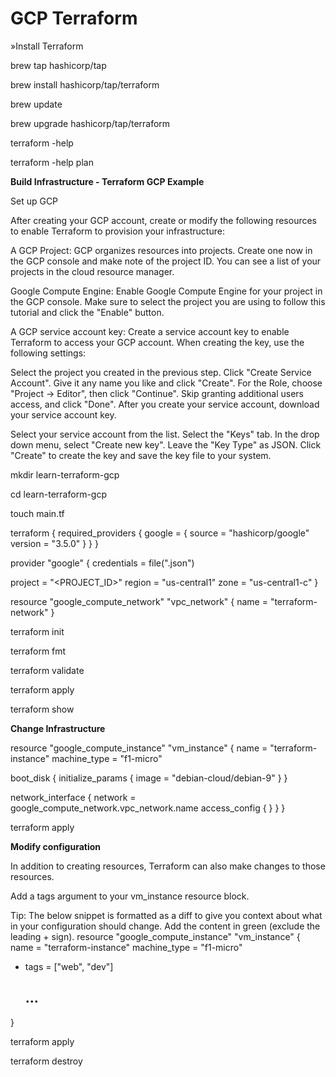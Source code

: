 # GCP Terraform

»Install Terraform

brew tap hashicorp/tap

brew install hashicorp/tap/terraform

brew update

brew upgrade hashicorp/tap/terraform

terraform -help

terraform -help plan

**Build Infrastructure - Terraform GCP Example**

Set up GCP

After creating your GCP account, create or modify the following resources to enable Terraform to provision your infrastructure:

A GCP Project: GCP organizes resources into projects. Create one now in the GCP console and make note of the project ID. You can see a list of your projects in the cloud resource manager.

Google Compute Engine: Enable Google Compute Engine for your project in the GCP console. Make sure to select the project you are using to follow this tutorial and click the "Enable" button.

A GCP service account key: Create a service account key to enable Terraform to access your GCP account. When creating the key, use the following settings:

Select the project you created in the previous step.
Click "Create Service Account".
Give it any name you like and click "Create".
For the Role, choose "Project -> Editor", then click "Continue".
Skip granting additional users access, and click "Done".
After you create your service account, download your service account key.

Select your service account from the list.
Select the "Keys" tab.
In the drop down menu, select "Create new key".
Leave the "Key Type" as JSON.
Click "Create" to create the key and save the key file to your system.

mkdir learn-terraform-gcp

cd learn-terraform-gcp

touch main.tf

terraform {
  required_providers {
    google = {
      source = "hashicorp/google"
      version = "3.5.0"
    }
  }
}

provider "google" {
  credentials = file("<NAME>.json")

  project = "<PROJECT_ID>"
  region  = "us-central1"
  zone    = "us-central1-c"
}

resource "google_compute_network" "vpc_network" {
  name = "terraform-network"
}

terraform init
  
terraform fmt
  
terraform validate
  
terraform apply
  
terraform show

**Change Infrastructure**

resource "google_compute_instance" "vm_instance" {
  name         = "terraform-instance"
  machine_type = "f1-micro"

  boot_disk {
    initialize_params {
      image = "debian-cloud/debian-9"
    }
  }

  network_interface {
    network = google_compute_network.vpc_network.name
    access_config {
    }
  }
}

terraform apply
  
**Modify configuration**

In addition to creating resources, Terraform can also make changes to those resources.

Add a tags argument to your vm_instance resource block.

Tip: The below snippet is formatted as a diff to give you context about what in your configuration should change. Add the content in green (exclude the leading + sign).
 resource "google_compute_instance" "vm_instance" {
   name         = "terraform-instance"
   machine_type = "f1-micro"
+  tags         = ["web", "dev"]
   ## ...
 }

terraform apply
  
terraform destroy
